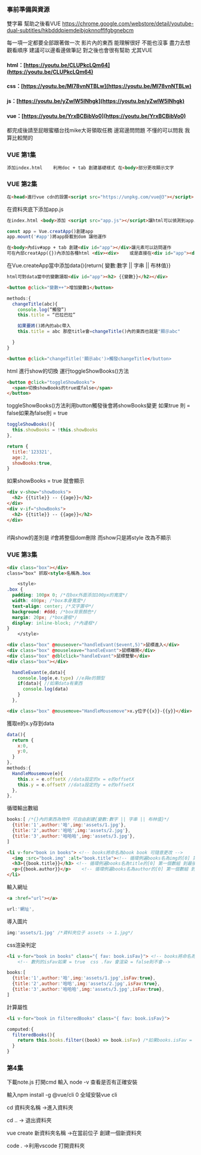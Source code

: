 ### 事前準備與資源

雙字幕 幫助之後看VUE https://chrome.google.com/webstore/detail/youtube-dual-subtitles/hkbdddpiemdeibjoknnofflfgbgnebcm

每一項一定都要全部跟著做一次 影片內的東西 能理解很好 不能也沒事 盡力去想
觀看順序 建議可以邊看邊做筆記 對之後也會很有幫助 尤其VUE
#### html：[https://youtu.be/CLUPkcLQm64](https://youtu.be/CLUPkcLQm64)
#### css：[https://youtu.be/Ml78vnNTBLw](https://youtu.be/Ml78vnNTBLw)
#### js：[https://youtu.be/yZwlW5INhgk](https://youtu.be/yZwlW5INhgk)
#### vue：[https://youtu.be/YrxBCBibVo0](https://youtu.be/YrxBCBibVo0)

都完成後請至屁眼蜜櫃台找mike大哥領取任務 邊寫邊問問題 不懂的可以問我 我算比較閒的

### VUE 第1集 

```html
添加index.html 	利用doc + tab 創建基礎樣式 在<body>部分更改顯示文字
```

### VUE 第2集

```html
在<head>進行vue cdn的設置<script src="https://unpkg.com/vue@3"></script>
```

在資料夾底下添加app.js

```html
在index.html <body>添加 <script src="app.js"></script>讓html可以偵測到app.js
```

```js
const app = Vue.creatApp()創建app
app.mount('#app')將app掛載到dom 讓他運作
```

```html
在<body>內div#app + tab 創建<div id="app"></div>讓元素可以訪問運作
可在內部creatApp({})內添加各種html <div><div> 	或是直接在<div id="app"><div><div><div>添加狀態
```

在Vue.createApp當中添加data(){return{ 變數:數字 || 字串 || 布林值}}

```html
html可對data當中的變數讀取<div id="app"><h2> {{變數}}</h2></div>
```

```html
<button @click="變數++">增加變數1</button>
```

```js
methods:{
  changeTitle(abc){
    console.log(“觸發”)
    this.title = “巴拉巴拉”

    如果要將()將內的abc帶入
    this.title = abc 那麼title會=changeTitle()內的東西也就是"顯示abc"

  }
}
```

```html
<button @click="changeTitle('顯示abc')>觸發changeTitle</button>
```

html 進行show的切換 運行toggleShowBooks()方法

```html
<button @click="toggleShowBooks">
  <span>切換showBooks的true或false</span>
</button>
```

toggleShowBooks()方法利用button觸發後會將showBooks變更 如果true 則 = false如果為false則 = true

```js
toggleShowBooks(){
  this.showBooks = !this.showBooks
},

return {
  title:'123321',
  age:2,
  showBooks:true,
}
```

如果showBooks = true 就會顯示

```html
<div v-show="showBooks">
  <h2> {{title}} -- {{age}}</h2>
</div>
<div v-if="showBooks">
  <h2> {{title}} -- {{age}}</h2>
</div>
		
```

if與show的差別是 if會將整個dom刪除 而show只是將style 改為不顯示

### VUE 第3集

```html
<div class="box"></div>
class="box" 抓取<style>名稱為.box
```

```css
	<style>
.box {
  padding: 100px 0; /*在box外面添加100px的寬度*/
  width: 400px; /*box本身寬度*/
  text-align: center; /*文字置中*/
  background: #ddd; /*box背景顏色*/
  margin: 20px; /*box邊框*/
  display: inline-block; /*內邊框*/
}
	</style>
```

```html
<div class="box" @mouseover="handleEvant($event,5)">鼠標進入</div>
<div class="box" @mouseleave="handleEvant">鼠標離開</div>
<div class="box" @dblclick="handleEvant">鼠標雙擊</div>
<div class="box"></div>
```

```js
  handleEvant(e,data){
    console.log(e,e.type) //e與e的類型
    if(data){ //如果data有東西
      console.log(data) 
    }
  },
```

```html
<div class="box" @mousemove="HandleMousemove">x.y位子{{x}}-{{y}}</div>
```

獲取e的x.y存到data

```js
data(){
  return {
    x:0,
    y:0,
  }
},
methods:{
  HandleMousemove(e){
    this.x = e.offsetX //data設定的x = e的offsetX
    this.y = e.offsetY //data設定的y = e的offsetX
  },
},
```

循環輸出數組

```js
books:[ /*{}內的東西為物件 可自由創建{變數:數字 || 字串 || 布林值}*/
  {title:'1',author:'哈',img:'assets/1.jpg'},
  {title:'2',author:'哈哈',img:'assets/2.jpg'},
  {title:'3',author:'哈哈哈',img:'assets/3.jpg'},
]
```

```html
<li v-for="book in books"> <!-- books將命名為book book 可隨意更改 -->
  <img :src="book.img" :alt="book.title"><!-- 循環例遍books名為img的[0] 第一個數組 到最後一個-->
  <h3>{{book.title}}</h3> <!-- 循環例遍books名為title的[0] 第一個數組 到最後一個 -->
  <p>{{book.author}}</p>	<!-- 循環例遍books名為author的[0] 第一個數組 到最後一個 -->
</li>
```

輸入網址

```html
<a :href="url"></a>
```

```js
url:'網址',
```
導入圖片

```js
img:'assets/1.jpg' /*資料夾位子 assets -> 1.jpg*/
```

css渲染判定

```html
<li v-for="book in books" class="{ fav: book.isFav}"> <!-- books將命名為book book 可隨意更改 -->
    <!-- 數列的isFav如果 = true  css .fav 會渲染 = false則不會-->
```

```js
books:[
  {title:'1',author:'哈',img:'assets/1.jpg',isFav:true},
  {title:'2',author:'哈哈',img:'assets/2.jpg',isFav:true},
  {title:'3',author:'哈哈哈',img:'assets/3.jpg',isFav:true},
]
```

計算屬性

```html
<li v-for="book in filteredBooks" class="{ fav: book.isFav}">
```

```js
computed:{
  filteredBooks(){
    return this.books.filter((book) => book.isFav) /*如果books.isFav = false則 不會渲染*/
  }
}
```

### 第4集

下載note.js 
打開cmd 輸入 node -v 查看是否有正確安裝

輸入npm install -g @vue/cli 0 全域安裝vue cli

cd 資料夾名稱 ->進入資料夾

cd ..  -> 退出資料夾

vue create 新資料夾名稱 ->在當前位子 創建一個新資料夾

code . ->利用vscode 打開資料夾


























